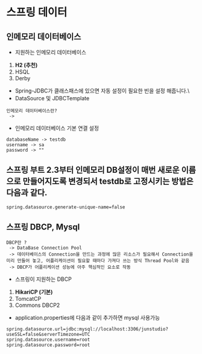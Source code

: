 # 스프링 데이터
## 인메모리 데이터베이스
- 지원하는 인메모리 데이터베이스
1. __H2 (추천)__
2. HSQL
3. Derby
- Spring-JDBC가 클래스패스에 있으면 자동 설정이 필요한 빈을 설정 해줍니다.\
 - DataSource 및 JDBCTemplate
```
인메모리 데이터베이스란?
 -> 
```
- 인메모리 데이터베이스 기본 연결 설정
```
databaseName -> testdb
username -> sa
password -> ""
```
## 스프링 부트 2.3부터 인메모리 DB설정이 매번 새로운 이름으로 만들어지도록 변경되서 testdb로 고정시키는 방법은 다음과 같다.
```
spring.datasource.generate-unique-name=false
```
## 스프링 DBCP, Mysql
```
DBCP란 ?
 -> DataBase Connection Pool
 -> 데이터베이스의 Connection을 만드는 과정에 많은 리소스가 필요해서 Connection을 미리 만들어 놓고, 어플리케이션이 필요할 때마다 가져다 쓰는 방식 Thread Pool와 같음
 -> DBCP가 어플리케이션 성능에 아주 핵심적인 요소로 작동
```
- 스프링이 지원하는 DBCP
1. __HikariCP (기본)__
2. TomcatCP
3. Commons DBCP2
- application.properties에 다음과 같이 추가하면 mysql 사용가능
```
spring.datasource.url=jdbc:mysql://localhost:3306/junstudio?useSSL=false&serverTimezone=UTC
spring.datasource.username=root
spring.datasource.password=root
```
